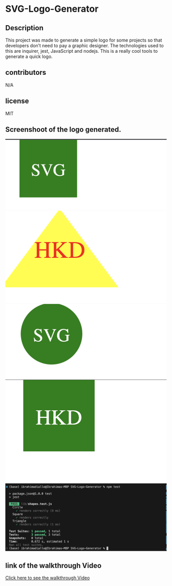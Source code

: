 # SVG-Logo-Generator

## Description
This project was made to generate a simple logo for some projects so that developers don’t need to pay a graphic designer. The technologies used to this are inquirer, jest, JavaScript and nodejs. This is a really cool tools to generate a quick logo. 

## contributors
N/A
## license 
MIT
## Screenshoot of the logo generated.
![ alt text](images/Screen%20Shot%202023-07-13%20at%2012.03.27%20PM.png)
![alt text](images/Screen%20Shot%202023-07-13%20at%2012.03.42%20PM.png)
![alt text](images/Screen%20Shot%202023-07-13%20at%2012.03.58%20PM.png)
![alt text](images/Screen%20Shot%202023-07-13%20at%2012.04.11%20PM.png)
![alt text](images/Screen%20Shot%202023-07-13%20at%2012.07.16%20PM.png)

## link of the walkthrough Video

[Click here to see the walkthrough Video](https://drive.google.com/file/d/1Op3PPsW4KIgcS0yCS7Kd0unOkSZoR2Ah/view)
